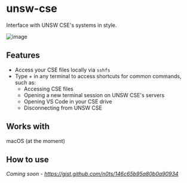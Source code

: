 # unsw-cse
Interface with UNSW CSE's systems in style.

![image](https://user-images.githubusercontent.com/33971845/159203829-dfba518c-1fe5-4a86-9c09-1d85071e3112.png)

## Features
- Access your CSE files locally via `sshfs`
- Type + in any terminal to access shortcuts for common commands, such as:
  - Accessing CSE files
  - Opening a new terminal session on UNSW CSE's servers
  - Opening VS Code in your CSE drive
  - Disconnecting from UNSW CSE

## Works with
macOS (at the moment)

## How to use
_Coming soon - https://gist.github.com/n0ts/146c65b95a80b0a90934_

